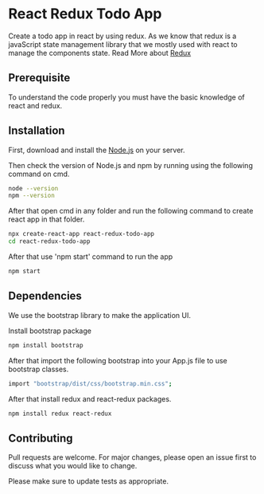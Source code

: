 # React Redux Todo App

Create a todo app in react by using redux. As we know that redux is a javaScript state management library that we mostly used with react to manage the components state.
Read More about [Redux](https://redux.js.org/)
## Prerequisite
To understand the code properly you must have the basic knowledge of react and redux.

## Installation

First, download and install the [Node.js](https://nodejs.org/en/)
 on your server.

Then check the version of Node.js and npm by running using the following command on cmd.
```bash
node --version
npm --version
```

After that open cmd in any folder and run the following command to create react app in that folder.
```bash
npx create-react-app react-redux-todo-app
cd react-redux-todo-app
``` 
After that use 'npm start' command to run the app
```bash
npm start
``` 


## Dependencies
We use the bootstrap library to make the application UI.

Install bootstrap package
```bash
npm install bootstrap
``` 
After that import the following bootstrap into your App.js file to use bootstrap classes.
```bash
import "bootstrap/dist/css/bootstrap.min.css";
``` 
After that install redux and react-redux packages.
```bash
npm install redux react-redux
``` 



## Contributing
Pull requests are welcome. For major changes, please open an issue first to discuss what you would like to change.

Please make sure to update tests as appropriate.
